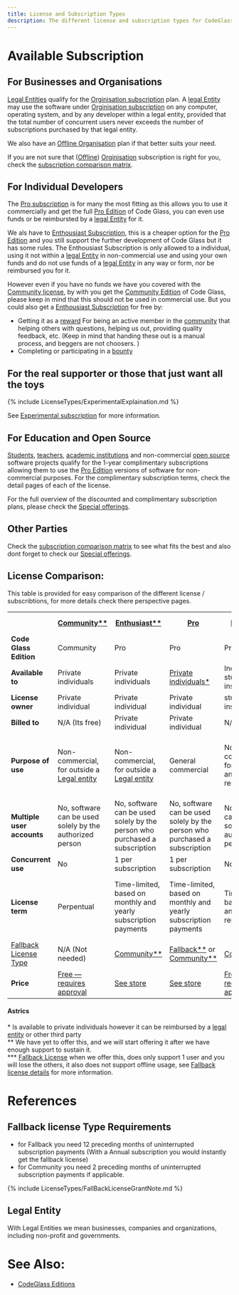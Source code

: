```yaml
---
title: License and Subscription Types
description: The different license and subscription types for CodeGlass
---
```

# Available Subscription

## For Businesses and Organisations
[Legal Entities](#legal-entity) qualify for the  [Orginisation subscription](LicenseTypes/OrganisationSubscription.md)  plan. A [legal Entity](#legal-entity) may use the software under [Orginisation subscription](LicenseTypes/OrganisationSubscription.md)  on any computer, operating system, and by any developer within a legal entity, provided that the total number of concurrent users never exceeds the number of subscriptions purchased by that legal entity.

We also have an [Offline Organisation](LicenseTypes/OfflineOrganisationSubscription.md) plan if that better suits your need.

If you are not sure that ([Offline](LicenseTypes/OfflineOrganisationSubscription.md)) [Orginisation](LicenseTypes/OrganisationSubscription.md) subscription is right for you, check the [subscription comparison matrix](#license-comparison).

## For Individual Developers
The [Pro subscription](LicenseTypes/ProSubscription.md) is for many the most fitting as this allows you to use it commercially and get the full [Pro Edition](Editions/Pro.md) of Code Glass, you can even use funds or be reimbursted by a [legal Entity](#legal-entity) for it.

We als have to [Enthousiast Subscription](LicenseTypes/EnthousiastSubscription.md), this is a cheaper option for the [Pro Edition](Editions/Pro.md) and you still support the further development of Code Glass but it has some rules.
The Enthousiast Subscription is only allowed to a individual, using it not within a [legal Entity](#legal-entity) in non-commercial use and using your own funds and do not use funds of a [legal Entity](#legal-entity) in any way or form, nor be reimbursed you for it.

However even if you have no funds we have you covered with the [Community license](LicenseTypes/CommunityLicense.md), by with you get the [Community Edition](Editions/Community.md) of Code Glass, please keep in mind that this should not be used in commercial use.
But you could also get a [Enthousiast Subscription](LicenseTypes/EnthousiastSubscription.md) for free by:
- Getting it as a [reward](Others/Rewards.md) For being an active member in the [community](Others/Community.md) that helping others with questions, helping us out, providing quality feedback, etc. (Keep in mind that handing these out is a manual process, and beggers are not choosers. )
- Completing or participating in a [bounty](Others/Rewards.md#bounties)



## For the real supporter or those that just want all the toys
{% include LicenseTypes/ExperimentalExplaination.md   %}

See [Experimental subscription](LicenseTypes/ExperimentalSubscription.md) for more information.


## For Education and Open Source
[Students](LicenseTypes/EducationLicense.md), [teachers](LicenseTypes/EducationLicense.md), [academic institutions](LicenseTypes/ClassRoomLicense.md) and non-commercial [open source](LicenseTypes/OpenSourceLicense.md) software projects qualify for the 1-year complimentary subscriptions allowing them to use the [Pro Edition](Editions/Pro.md) versions of software for non-commercial purposes. For the complimentary subscription terms, check the detail pages of each of the license.


For the full overview of the discounted and complimentary subscription plans, please check the [Special offerings](LicenseTypes/SpecialOffers.md).


## Other Parties
Check the [subscription comparison matrix](#license-comparison) to see what fits the best and also dont forget to check our [Special offerings](LicenseTypes/SpecialOffers.md).


## License Comparison:

This table is provided for easy comparison of the different license / subscribtions, for more details check there perspective pages.
<table >
    <tbody>
        <tr>
            <th width="10%"></th>
            <th width="10%"><a href="CommunityLicense">Community**</a></th>
            <th width="10%"><a href="EnthousiastSubscription">Enthusiast**</a></th>
            <th width="10%"><a href="ProSubscription">Pro</a></th>
            <th width="10%"><a href="EducationLicense">Education</a></th>
            <th width="10%"><a href="ClassRoomLicense">Classroom</a></th>
            <th width="10%"><a href="OpenSourceLicense">Open Source</a></th>
            <th width="10%">(<a href="OfflineOrganisationSubscription">Offline</a>) <a href="OrganisationSubscription">Organization</a></th>
            <th width="10%"><a href="ExperimentalSubscription">Experimental</a></th>
        </tr>
        <tr>
            <td><b>Code Glass Edition</b></td>
            <td>Community</td>
            <td>Pro</td>
            <td>Pro</td>
            <td>Pro</td>
            <td>Pro</td>
            <td>Pro</td>
            <td>Pro</td>
            <td>Experimental & Pro</td>
        </tr>
        <tr>
            <td><b>Available to</b></td>
            <td>Private individuals</td>
            <td>Private individuals</td>
            <td><a href="#astrics">Private individuals*</a></td>
            <td>Individual students / instructor</td>
            <td>Accredited educational institutions</td>
            <td>Open source projects</td>
            <td>Any <a href="#legal-entity">legal entity</a></td>
            <td><a href="#astrics">Private individuals*</a></td>
        </tr>
        <tr>
            <td><b>License owner</b></td>
            <td>Private individual</td>
            <td>Private individual</td>
            <td>Private individual</td>
            <td>student / instructor</td>
            <td>Educational institution</td>
            <td>Open source project</td>
            <td><a href="#legal-entity">Legal entity</a></td>
            <td>Private individual</td>
        </tr>
        <tr>
            <td><b>Billed to</b></td>
            <td>N/A (Its free)</td>
            <td>Private individual</td>
            <td>Private individual</td>
            <td>N/A (Its free)</td>
            <td>N/A (Its free)</td>
            <td>N/A (Its free)</td>
            <td><a href="#legal-entity">Legal entity</a></td>
            <td>Private individual</td>
        </tr>
        <tr>
            <td><b>Purpose of use</b></td>
            <td>Non-commercial, for outside a <a href="#legal-entity">Legal entity</a></td>
            <td>Non-commercial, for outside a <a href="#legal-entity">Legal entity</a></td>
            <td>General commercial</td>
            <td>Non-commercial, for education and academic research</td>		
            <td>Non-commercial, for educating students in classes</td>
            <td>Non-commercial, for development of open source projects</td>
            <td>General commercial</td>
            <td>General commercial</td>
        </tr>
        <tr>
            <td><b>Multiple user accounts</b></td>
            <td>No, software can be used solely by the authorized person</td>
            <td>No, software can be used solely by the person who purchased a subscription</td>
            <td>No, software can be used solely by the person who purchased a subscription</td>
            <td>No, software can be used solely by the authorized person</td>
            <td>No, per user license model</td>
            <td>No, per user license model</td>
            <td>Yes, 1 per subscription</td>
            <td>Yes, 1 per subscription</td>
        </tr>
        <tr>
            <td><b>Concurrent use</b></td>
            <td>No</td>
            <td>1 per subscription</td>
            <td>1 per subscription</td>
            <td>No</td>
            <td>1 per subscription</td>
            <td>1 per subscription</td>
            <td>1 per subscription</td>
            <td>1 per subscription</td>
        </tr>
        <tr>
            <td><b>License term</b></td>
            <td>Perpentual</td>
            <td>Time-limited, based on monthly and yearly subscription payments</td>
            <td>Time-limited, based on monthly and yearly subscription payments</td>
            <td>Time-limited, based on annual renewals</td>
            <td>Time-limited, based on annual renewals</td>
            <td>Time-limited, based on annual renewals</td>
            <td>Time-limited, based on monthly and yearly subscription payments</td>
            <td>Time-limited, based on monthly and yearly subscription payments</td>
        </tr>
        <tr>
            <td><a href="#fallback-license-type-requirements">Fallback License Type</a></td>
            <td>N/A (Not needed)</td>
            <td><a href="CommunityLicense">Community**</a></td>
            <td><a href="FallbackLicense">Fallback**</a> or <a href="CommunityLicense">Community**</a></td>
            <td><a href="CommunityLicense">Community**</a></td>
            <td><a href="CommunityLicense">Community**</a></td>
            <td><a href="CommunityLicense">Community**</a></td>
            <td><a href="">Fallback***</a></td>
            <td><a href="">Fallback***</a></td>
        </tr>
        <tr>
            <td><b>Price</b></td>
            <td><a href="../../contact">Free — requires approval</a></td>
            <td><a href="https://codeglass.io/main#prices">See store</a></td>
            <td><a href="https://codeglass.io/main#prices">See store</a></td>
            <td><a href="../../contact">Free — requires approval</a></td>
            <td><a href="../../contact">Free — requires approval</a></td>
            <td><a href="../../contact">Free — requires approval</a></td>
            <td><a href="https://codeglass.io/main#prices">See store</a></td>
            <td><a href="https://codeglass.io/main#prices">See store</a></td>
        </tr>
    </tbody>
</table>

#### Astrics
\* Is available to private individuals however it can be reimbursed by a [legal entity](#legal-entity) or other third party <br/>
\*\* We have yet to offer this, and we will start offering it after we have enough support to sustain it. <br/>
\*\*\* [Fallback License](LicenseTypes/FallbackLicense.md) when we offer this, does only support 1 user and you will lose the others, it also does not support offline usage, see [Fallback license details](LicenseTypes/FallbackLicense.md#license-details) for more information.<br/>

# References
## Fallback license Type Requirements
- for Fallback you need 12 preceding months of uninterrupted subscription payments (With a Annual subscription you would instantly get the fallback license)
- for Community you need 2 preceding months of uninterrupted subscription payments if applicable.

{% include LicenseTypes/FallBackLicenseGrantNote.md %}

## Legal Entity
With Legal Entities we mean businesses, companies and organizations, including non-profit and governments.

# See Also:
- [CodeGlass Editions](Editions.md)